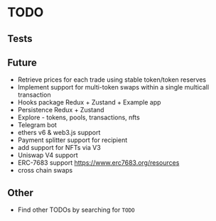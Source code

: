 # TODO

## Tests

## Future

- Retrieve prices for each trade using stable token/token reserves
- Implement support for multi-token swaps within a single multicall transaction
- Hooks package Redux + Zustand + Example app
- Persistence Redux + Zustand
- Explore - tokens, pools, transactions, nfts
- Telegram bot
- ethers v6 & web3.js support
- Payment splitter support for recipient
- add support for NFTs via V3
- Uniswap V4 support
- ERC-7683 support <https://www.erc7683.org/resources>
- cross chain swaps

## Other

- Find other TODOs by searching for `TODO`
